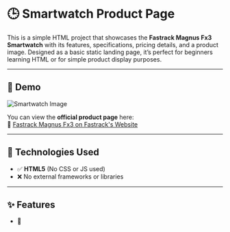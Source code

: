 # 🕒 Smartwatch Product Page

This is a simple HTML project that showcases the **Fastrack Magnus Fx3 Smartwatch** with its features, specifications, pricing details, and a product image. Designed as a basic static landing page, it’s perfect for beginners learning HTML or for simple product display purposes.

---

## 📸 Demo

![Smartwatch Image](https://www.fastrack.in/dw/image/v2/BKDD_PRD/on/demandware.static/-/Sites-titan-master-catalog/default/dw1020b37f/images/Fastrack/Catalog/38143KM01_1.jpg?sw=600&sh=600)

You can view the **official product page** here:  
🔗 [Fastrack Magnus Fx3 on Fastrack's Website](https://www.fastrack.in/product/fastrack-magnus-fx3-luxury-metal-smartwatch-with-premium-top-ring-design-with-high-definition-3.7-cm-ultravu-display-38143km01.html)

---

## 🧰 Technologies Used

- ✅ **HTML5** (No CSS or JS used)
- ❌ No external frameworks or libraries

---

## ✨ Features

- 🧭
